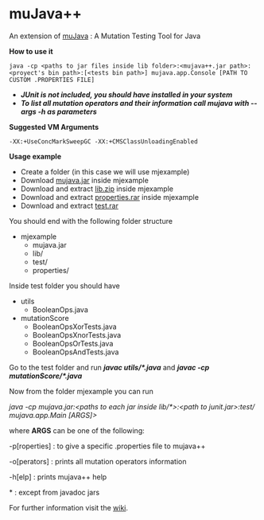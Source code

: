 muJava++
======

An extension of [muJava](https://github.com/tradi/MuJava) : A Mutation Testing Tool for Java

**How to use it**

    java -cp <paths to jar files inside lib folder>:<mujava++.jar path>:<proyect's bin path>:[<tests bin path>] mujava.app.Console [PATH TO CUSTOM .PROPERTIES FILE]

* **_JUnit is not included, you should have installed in your system_**
* **_To list all mutation operators and their information call mujava with --args -h as parameters_**

**Suggested VM Arguments**

    -XX:+UseConcMarkSweepGC -XX:+CMSClassUnloadingEnabled

**Usage example**

* Create a folder (in this case we will use mjexample)
* Download [mujava.jar](https://github.com/saiema/MuJava/releases/download/1.5/mujava.jar) inside mjexample
* Download and extract [lib.zip](https://github.com/saiema/MuJava/releases/download/1.5/lib.zip) inside mjexample
* Download and extract [properties.rar](https://github.com/saiema/MuJava/releases/download/1.5/properties.rar) inside mjexample
* Download and extract [test.rar](https://github.com/saiema/MuJava/releases/download/1.3/test.rar)

You should end with the following folder structure

* mjexample
  * mujava.jar
  * lib/
  * test/
  * properties/

Inside test folder you should have

* utils
  * BooleanOps.java
* mutationScore
  * BooleanOpsXorTests.java
  * BooleanOpsXnorTests.java
  * BooleanOpsOrTests.java
  * BooleanOpsAndTests.java

Go to the test folder and run **_javac utils/*.java_** and **_javac -cp <path to junit> mutationScore/*.java_**

Now from the folder mjexample you can run

_java -cp mujava.jar:\<paths to each jar inside lib/\*\>:\<path to junit.jar\>:test/ mujava.app.Main \[ARGS]>_

where **ARGS** can be one of the following:

\-p[roperties] : to give a specific .properties file to mujava++

\-o[perators] : prints all mutation operators information

\-h[elp] : prints mujava++ help

\* : except from javadoc jars

For further information visit the [wiki](https://github.com/saiema/MuJava/wiki/muJavapp-home).
